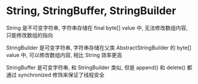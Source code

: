 # String, StringBuffer, StringBuilder

String 是不可变字符串, 字符串存储在 final byte[] value 中, 无法修改数组内容, 只能修改数组的指向

StringBuilder 是可变字符串, 字符串存储在父类 AbstractStringBuilder 的 byte[] value 中, 可以修改数组内容, 相比 String 效率更高

StringBuffer 是可变字符串, 和 StringBuilder 类似, 但是 append() 和 delete() 都通过 synchronized 修饰来保证了线程安全

